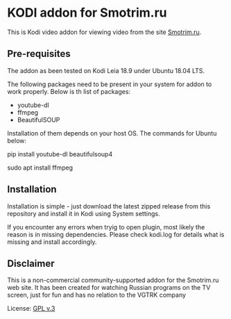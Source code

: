 # KODI addon for Smotrim.ru

This is Kodi video addon for viewing video from the site
[Smotrim.ru](https://Smotrim.ru). 

## Pre-requisites
The addon as been tested on Kodi Leia 18.9 under Ubuntu 18.04
LTS.

The following packages need to be present in your system
for addon to work properly. Below is th list of packages:

- youtube-dl
- ffmpeg
- BeautifulSOUP

Installation of them depends on your host OS. The commands 
for Ubuntu below:

pip install youtube-dl beautifulsoup4

sudo apt install ffmpeg


## Installation 
Installation is simple - just download the latest zipped
release from this repository and install it in Kodi 
using System settings.

If you encounter any errors when tryig to open plugin, most 
likely the reason is in missing dependencies. Please check
kodi.log for details what is missing and install accordingly.

## Disclaimer
This is a non-commercial community-supported addon for the Smotrim.ru web site.
It has been created for watching Russian programs on the TV screen, just for fun and has no relation
to the VGTRK company

License: [GPL v.3](http://www.gnu.org/copyleft/gpl.html)
